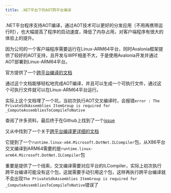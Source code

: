 ```yaml
---
title: .NET平台下的AOT跨平台编译
---
```


.NET平台程序支持AOT编译，通过AOT技术可以更好的分发应用（不用再携带运行时），也大幅提高了程序的启动速度，降低了内存占用，对客户端程序有很大的体验上的提升。

因为公司的一个客户端程序需要运行在Linux-ARM64平台，同时Avalonia框架提供了较好的AOT支持，且开发与WPF相差不大，于是使用Avalonia开发并通过AOT部署到Linux-ARM64平台。

官方提供了一个[跨平台编译的文档](https://learn.microsoft.com/zh-cn/dotnet/core/deploying/native-aot/cross-compile)

通过这个文档能够轻松地完成AOT编译，并且可以生成一个可执行文件，通过这个可执行文件就可以在Linux-ARM64平台运行。

实际上这个文档埋了一个坑，当初次执行AOT交叉编译时，会报错`error : The PrivateSdkAssemblies ItemGroup is required for _ComputeAssembliesToCompileToNative`

查阅了许多资料，最后终于在Github上找到了一个[issue](https://github.com/dotnet/sdk/issues/45208)

又从中找到了一个关于[跨平台编译更详细的文档](https://github.com/dotnet/runtime/blob/main/src/coreclr/nativeaot/docs/compiling.md#cross-architecture-compilation)

它提到了一个`runtime.linux-x64.Microsoft.DotNet.ILCompiler`包，从X86平台交叉编译到ARM64需要的是`runtime.linux-arm64.Microsoft.DotNet.ILCompiler`包

重要是提供了一个线索，交叉编译需要对应平台的ILCompiler，实际上初次执行跨平台编译可能没有这个包，这就需要手动引用这个包，这样再执行跨平台编译就不会出现`The PrivateSdkAssemblies ItemGroup is required for _ComputeAssembliesToCompileToNative`错误了